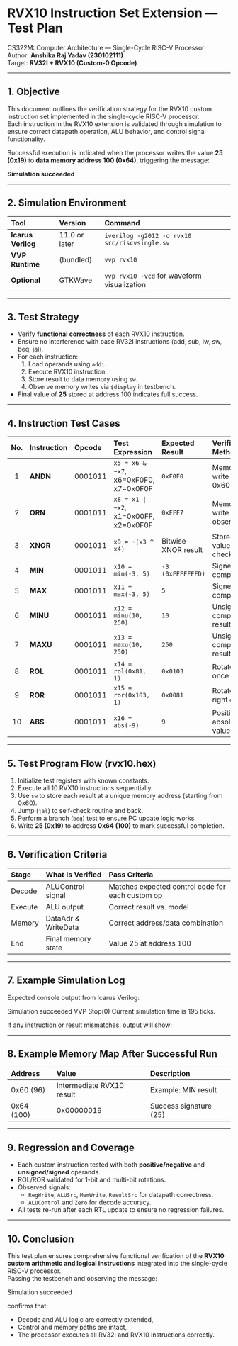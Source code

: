 # RVX10 Instruction Set Extension — Test Plan
CS322M: Computer Architecture — Single-Cycle RISC-V Processor  
Author: **Anshika Raj Yadav (230102111)**  
Target: **RV32I + RVX10 (Custom-0 Opcode)**

---

## 1. Objective

This document outlines the verification strategy for the RVX10 custom instruction set implemented in the single-cycle RISC-V processor.  
Each instruction in the RVX10 extension is validated through simulation to ensure correct datapath operation, ALU behavior, and control signal functionality.

Successful execution is indicated when the processor writes the value **25 (0x19)** to **data memory address 100 (0x64)**, triggering the message:

**Simulation succeeded**


---

## 2. Simulation Environment

| Tool | Version | Command |
|:-----|:---------|:----------|
| **Icarus Verilog** | 11.0 or later | `iverilog -g2012 -o rvx10 src/riscvsingle.sv` |
| **VVP Runtime** | (bundled) | `vvp rvx10` |
| **Optional** | GTKWave | `vvp rvx10 -vcd` for waveform visualization |

---

## 3. Test Strategy

- Verify **functional correctness** of each RVX10 instruction.
- Ensure no interference with base RV32I instructions (add, sub, lw, sw, beq, jal).
- For each instruction:
  1. Load operands using `addi`.
  2. Execute RVX10 instruction.
  3. Store result to data memory using `sw`.
  4. Observe memory writes via `$display` in testbench.
- Final value of **25** stored at address 100 indicates full success.

---

## 4. Instruction Test Cases

| No. | Instruction | Opcode | Test Expression | Expected Result | Verification Method |
|:--:|:-------------|:--------|:----------------|:----------------|:--------------------|
| 1 | **ANDN** | 0001011 | `x5 = x6 & ~x7`, x6=0xF0F0, x7=0x0F0F | `0xF0F0` | Memory write to 0x60 |
| 2 | **ORN** | 0001011 | `x8 = x1 \| ~x2`, x1=0x00FF, x2=0x0F0F | `0xFFF7` | Memory write observed |
| 3 | **XNOR** | 0001011 | `x9 = ~(x3 ^ x4)` | Bitwise XNOR result | Stored value checked |
| 4 | **MIN** | 0001011 | `x10 = min(-3, 5)` | `-3 (0xFFFFFFFD)` | Signed comparison |
| 5 | **MAX** | 0001011 | `x11 = max(-3, 5)` | `5` | Signed comparison |
| 6 | **MINU** | 0001011 | `x12 = minu(10, 250)` | `10` | Unsigned compare result |
| 7 | **MAXU** | 0001011 | `x13 = maxu(10, 250)` | `250` | Unsigned compare result |
| 8 | **ROL** | 0001011 | `x14 = rol(0x81, 1)` | `0x0103` | Rotated left once |
| 9 | **ROR** | 0001011 | `x15 = ror(0x103, 1)` | `0x0081` | Rotated right once |
| 10 | **ABS** | 0001011 | `x16 = abs(-9)` | `9` | Positive absolute value |

---

## 5. Test Program Flow (rvx10.hex)

1. Initialize test registers with known constants.  
2. Execute all 10 RVX10 instructions sequentially.  
3. Use `sw` to store each result at a unique memory address (starting from 0x60).  
4. Jump (`jal`) to self-check routine and back.  
5. Perform a branch (`beq`) test to ensure PC update logic works.  
6. Write **25 (0x19)** to address **0x64 (100)** to mark successful completion.

---

## 6. Verification Criteria

| Stage | What Is Verified | Pass Criteria |
|:------|:------------------|:---------------|
| Decode | ALUControl signal | Matches expected control code for each custom op |
| Execute | ALU output | Correct result vs. model |
| Memory | DataAdr & WriteData | Correct address/data combination |
| End | Final memory state | Value 25 at address 100 |

---

## 7. Example Simulation Log

Expected console output from Icarus Verilog:

Simulation succeeded
VVP Stop(0)
Current simulation time is 195 ticks.


If any instruction or result mismatches, output will show:


---

## 8. Example Memory Map After Successful Run

| Address | Value | Description |
|:--------|:-------|:-------------|
| 0x60 (96) | Intermediate RVX10 result | Example: MIN result |
| 0x64 (100) | 0x00000019 | Success signature (25) |

---

## 9. Regression and Coverage

- Each custom instruction tested with both **positive/negative** and **unsigned/signed** operands.  
- ROL/ROR validated for 1-bit and multi-bit rotations.  
- Observed signals:
  - `RegWrite`, `ALUSrc`, `MemWrite`, `ResultSrc` for datapath correctness.
  - `ALUControl` and `Zero` for decode accuracy.
- All tests re-run after each RTL update to ensure no regression failures.

---

## 10. Conclusion

This test plan ensures comprehensive functional verification of the **RVX10 custom arithmetic and logical instructions** integrated into the single-cycle RISC-V processor.  
Passing the testbench and observing the message:

Simulation succeeded


confirms that:
- Decode and ALU logic are correctly extended,
- Control and memory paths are intact,
- The processor executes all RV32I and RVX10 instructions correctly.



